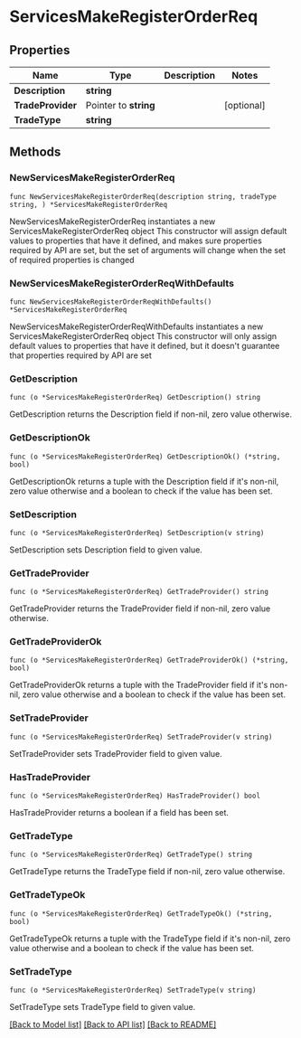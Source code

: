 # ServicesMakeRegisterOrderReq

## Properties

Name | Type | Description | Notes
------------ | ------------- | ------------- | -------------
**Description** | **string** |  | 
**TradeProvider** | Pointer to **string** |  | [optional] 
**TradeType** | **string** |  | 

## Methods

### NewServicesMakeRegisterOrderReq

`func NewServicesMakeRegisterOrderReq(description string, tradeType string, ) *ServicesMakeRegisterOrderReq`

NewServicesMakeRegisterOrderReq instantiates a new ServicesMakeRegisterOrderReq object
This constructor will assign default values to properties that have it defined,
and makes sure properties required by API are set, but the set of arguments
will change when the set of required properties is changed

### NewServicesMakeRegisterOrderReqWithDefaults

`func NewServicesMakeRegisterOrderReqWithDefaults() *ServicesMakeRegisterOrderReq`

NewServicesMakeRegisterOrderReqWithDefaults instantiates a new ServicesMakeRegisterOrderReq object
This constructor will only assign default values to properties that have it defined,
but it doesn't guarantee that properties required by API are set

### GetDescription

`func (o *ServicesMakeRegisterOrderReq) GetDescription() string`

GetDescription returns the Description field if non-nil, zero value otherwise.

### GetDescriptionOk

`func (o *ServicesMakeRegisterOrderReq) GetDescriptionOk() (*string, bool)`

GetDescriptionOk returns a tuple with the Description field if it's non-nil, zero value otherwise
and a boolean to check if the value has been set.

### SetDescription

`func (o *ServicesMakeRegisterOrderReq) SetDescription(v string)`

SetDescription sets Description field to given value.


### GetTradeProvider

`func (o *ServicesMakeRegisterOrderReq) GetTradeProvider() string`

GetTradeProvider returns the TradeProvider field if non-nil, zero value otherwise.

### GetTradeProviderOk

`func (o *ServicesMakeRegisterOrderReq) GetTradeProviderOk() (*string, bool)`

GetTradeProviderOk returns a tuple with the TradeProvider field if it's non-nil, zero value otherwise
and a boolean to check if the value has been set.

### SetTradeProvider

`func (o *ServicesMakeRegisterOrderReq) SetTradeProvider(v string)`

SetTradeProvider sets TradeProvider field to given value.

### HasTradeProvider

`func (o *ServicesMakeRegisterOrderReq) HasTradeProvider() bool`

HasTradeProvider returns a boolean if a field has been set.

### GetTradeType

`func (o *ServicesMakeRegisterOrderReq) GetTradeType() string`

GetTradeType returns the TradeType field if non-nil, zero value otherwise.

### GetTradeTypeOk

`func (o *ServicesMakeRegisterOrderReq) GetTradeTypeOk() (*string, bool)`

GetTradeTypeOk returns a tuple with the TradeType field if it's non-nil, zero value otherwise
and a boolean to check if the value has been set.

### SetTradeType

`func (o *ServicesMakeRegisterOrderReq) SetTradeType(v string)`

SetTradeType sets TradeType field to given value.



[[Back to Model list]](../README.md#documentation-for-models) [[Back to API list]](../README.md#documentation-for-api-endpoints) [[Back to README]](../README.md)


